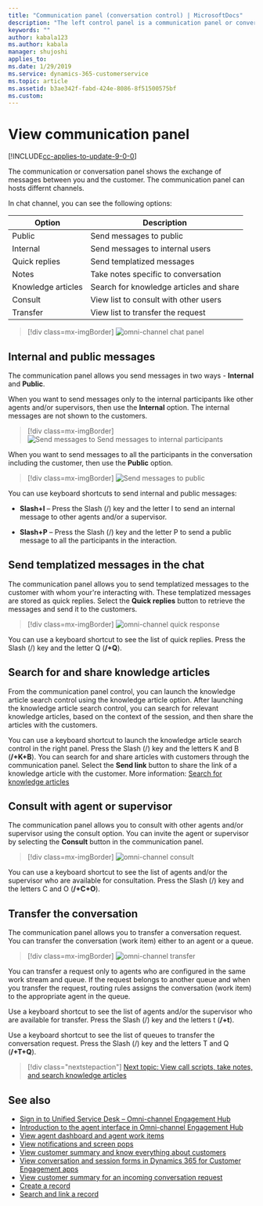 ```yaml
---
title: "Communication panel (conversation control) | MicrosoftDocs"
description: "The left control panel is a communication panel or conversation control. The communication panel hosts the messages that you exchange with the customers. The communication panel provides various options like quick replies, consult, transfer, internal and public message modes."
keywords: ""
author: kabala123
ms.author: kabala
manager: shujoshi
applies_to: 
ms.date: 1/29/2019
ms.service: dynamics-365-customerservice
ms.topic: article
ms.assetid: b3ae342f-fabd-424e-8086-8f51500575bf
ms.custom: 
---
```

# View communication panel

[!INCLUDE[cc-applies-to-update-9-0-0](../../../includes/cc_applies_to_update_9_0_0.md)]

The communication or conversation panel shows the exchange of messages between you and the customer. The communication panel can hosts differnt channels.

In chat channel, you can see the following options:
 
 | Option           | Description                                   |
 |------------------|-----------------------------------------------|
 | Public           | Send messages to public |
 | Internal         | Send messages to internal users |
 | Quick replies    | Send templatized messages  |
 | Notes            | Take notes specific to conversation |
 | Knowledge articles | Search for knowledge articles and share |
 | Consult          | View list to consult with other users | 
 | Transfer         | View list to transfer the request |

> [!div class=mx-imgBorder]
> ![omni-channel chat panel](../../media/oc-usd-chat-control-left-panel.png "Omni-channel chat panel")   

## Internal and public messages

The communication panel allows you send messages in two ways - **Internal** and **Public**. 

When you want to send messages only to the internal participants like other agents and/or supervisors, then use the **Internal** option. The internal messages are not shown to the customers.

> [!div class=mx-imgBorder]
> ![Send messages to Send messages to internal participants](../../media/oc-usd-cc-internal-message.png "Send messages to internal participants")

When you want to send messages to all the participants in the conversation including the customer, then use the **Public** option.

> [!div class=mx-imgBorder]
> ![Send messages to public](../../media/oc-usd-cc-public-message.png "Send messages to public")

You can use keyboard shortcuts to send internal and public messages:

- **Slash+I** – Press the Slash (/) key and the letter I to send an internal message to other agents and/or a supervisor.

- **Slash+P** – Press the Slash (/) key and the letter P to send a public message to all the participants in the interaction.

## Send templatized messages in the chat

The communication panel allows you to send templatized messages to the customer with whom your're interacting with. These templatized messages are stored as quick replies. Select the **Quick replies** button to retrieve the messages and send it to the customers.

> [!div class=mx-imgBorder]
>![omni-channel quick response](../../media/oc-usd-cc-quick-replies.png "Omni-channel quick response")

You can use a keyboard shortcut to see the list of quick replies. Press the Slash (/) key and the letter Q (**/+Q**).

## Search for and share knowledge articles

From the communication panel control, you can launch the knowledge article search control using the knowledge article option. After launching the knowledge article search control, you can search for relevant knowledge articles, based on the context of the session, and then share the articles with the customers.

You can use a keyboard shortcut to launch the knowledge article search control in the right panel. Press the Slash (/) key and the letters K and B (**/+K+B**). You can search for and share articles with customers through the communication panel. Select the **Send link** button to share the link of a knowledge article with the customer. More information: [Search for knowledge articles](right-control-panel.md#search-for-knowledge-articles)

## Consult with agent or supervisor

The communication panel allows you to consult with other agents and/or supervisor using the consult option. You can invite the agent or supervisor by selecting the **Consult** button in the communication panel.

> [!div class=mx-imgBorder]
>![omni-channel consult](../../media/oc-usd-cc-consult.png "Omni-channel consult")  

You can use a keyboard shortcut to see the list of agents and/or the supervisor who are available for consultation. Press the Slash (/) key and the letters C and O (**/+C+O**).

## Transfer the conversation

The communication panel allows you to transfer a conversation request. You can transfer the conversation (work item) either to an agent or a queue.

> [!div class=mx-imgBorder]
>![omni-channel transfer](../../media/oc-usd-cc-transfer.png "Omni-channel transfer")

You can transfer a request only to agents who are configured in the same work stream and queue. If the request belongs to another queue and when you transfer the request, routing rules assigns the conversation (work item) to the appropriate agent in the queue.

Use a keyboard shortcut to see the list of agents and/or the supervisor who are available for transfer. Press the Slash (/) key and the letters t (**/+t**).

Use a keyboard shortcut to see the list of queues to transfer the conversation request. Press the Slash (/) key and the letters T and Q (**/+T+Q**).

> [!div class="nextstepaction"]
> [Next topic: View call scripts, take notes, and search knowledge articles](right-control-panel.md)

## See also

- [Sign in to Unified Service Desk – Omni-channel Engagement Hub](signin-unified-service-desk-omni-channel-engagement-hub.md)
- [Introduction to the agent interface in Omni-channel Engagement Hub](introduction-agent-interface-omni-channel-engagement-hub.md)
- [View agent dashboard and agent work items](introduction-agent-dashboard.md)
- [View notifications and screen pops](notifications-screen-pop.md)
- [View customer summary and know everything about customers](customer360-overview-existing-challenges.md)
- [View conversation and session forms in Dynamics 365 for Customer Engagement apps](view-omni-channel-conversation-omni-channel-session-dynamics365-apps.md)
- [View customer summary for an incoming conversation request](view-customer360-incoming-conversation-request.md)
- [Create a record](create-record.md)
- [Search and link a record](search-link-record.md)
